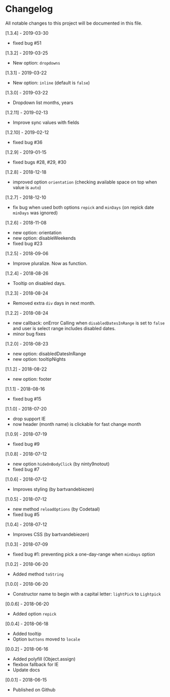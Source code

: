 # Changelog
All notable changes to this project will be documented in this file.

[1.3.4] - 2019-03-30
* fixed bug #51

[1.3.2] - 2019-03-25
* New option: `dropdowns` 

[1.3.1] - 2019-03-22
* New option: `inline` (default is `false`)

[1.3.0] - 2019-03-22
* Dropdown list months, years

[1.2.11] - 2019-02-13
* Improve sync values with fields

[1.2.10] - 2019-02-12
* fixed bug #36 

[1.2.9] - 2019-01-15
* fixed bugs #28, #29, #30

[1.2.8] - 2018-12-18
* improved option `orientation` (checking available space on top when value is `auto`)

[1.2.7] - 2018-12-10
* fix bug when used both options `repick` and `minDays` (on repick date `minDays` was ignored)

[1.2.6] - 2018-11-08
* new option: orientation
* new option: disableWeekends
* fixed bug #23

[1.2.5] - 2018-09-06
* Improve pluralize. Now as function.

[1.2.4] - 2018-08-26
* Tooltip on disabled days.

[1.2.3] - 2018-08-24
* Removed extra `div` days in next month.

[1.2.2] - 2018-08-24
* new callback: onError
  Calling when `disabledDatesInRange` is set to `false` and user is select range includes disabled dates.
* minor bug fixes

[1.2.0] - 2018-08-23
* new option: disabledDatesInRange
* new option: tooltipNights

[1.1.2] - 2018-08-22
* new option: footer

[1.1.1] - 2018-08-16
* fixed bug #15

[1.1.0] - 2018-07-20
* drop support IE
* now header (month name) is clickable for fast change month

[1.0.9] - 2018-07-19
* fixed bug #9

[1.0.8] - 2018-07-12
* new option `hideOnBodyClick` (by ninty9notout)
* fixed bug #7

[1.0.6] - 2018-07-12
* Improves styling (by bartvandebiezen)

[1.0.5] - 2018-07-12
* new method `reloadOptions` (by Codetaal)
* fixed bug #5

[1.0.4] - 2018-07-12
* Improves CSS (by bartvandebiezen)

[1.0.3] - 2018-07-09
* fixed bug #1: preventing pick a one-day-range when `minDays` option

[1.0.2] - 2018-06-20
* Added method `toString`

[1.0.0] - 2018-06-20
* Constructor name to begin with a capital letter: `lightPick` to `Lightpick`

[0.0.6] - 2018-06-20
* Added option `repick` 

[0.0.4] - 2018-06-18
* Added tooltip
* Option `buttons` moved to `locale`

[0.0.2] - 2018-06-16
* Added polyfill (Object.assign)
* flexbox fallback for IE
* Update docs

[0.0.1] - 2018-06-15
* Published on Github